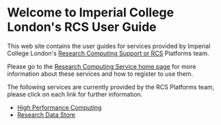 
# Welcome to Imperial College London's RCS User Guide

This web site contains the user guides for services provided by Imperial College London's [Research Computing Support or RCS](https://www.imperial.ac.uk/admin-services/ict/self-service/research-support/rcs/) Platforms team.

Please go to the [Research Computing Service home page](https://www.imperial.ac.uk/admin-services/ict/self-service/research-support/rcs/) for more information about these services and how to register to use them.

The following services are currently provided by the RCS Platforms team, please click on each link for further information.

* [High Performance Computing](hpc)
* [Research Data Store](rds)

